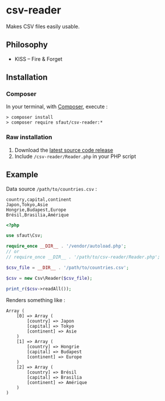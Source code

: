 # csv-reader
Makes CSV files easily usable.

## Philosophy
- KISS – Fire & Forget

## Installation

### Composer
In your terminal, with [Composer](https://getcomposer.org/), execute :

```
> composer install
> composer require sfaut/csv-reader:*
```

### Raw installation
1. Download the [latest source code release](https://github.com/sfaut/csv-reader/releases/latest)
2. Include `/csv-reader/Reader.php` in your PHP script

## Example

Data source `/path/to/countries.csv` :

```
country,capital,continent
Japon,Tokyo,Asie
Hongrie,Budapest,Europe
Brésil,Brasilia,Amérique
```

```php
<?php

use sfaut\Csv;

require_once __DIR__ . '/vendor/autoload.php';
// or
// require_once __DIR__ . '/path/to/csv-reader/Reader.php';

$csv_file = __DIR__ . '/path/to/countries.csv';

$csv = new Csv\Reader($csv_file);

print_r($csv->readAll());
```

Renders something like :

```
Array (
    [0] => Array (
        [country] => Japon
        [capital] => Tokyo
        [continent] => Asie
    )
    [1] => Array (
        [country] => Hongrie
        [capital] => Budapest
        [continent] => Europe
    )
    [2] => Array (
        [country] => Brésil
        [capital] => Brasilia
        [continent] => Amérique
    )
)
``` 
